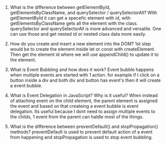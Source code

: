1. What is the difference between getElementById, getElementsByClassName, and querySelector / querySelectorAll?
    With getElementById it can get a specefic element with id, with getElementsByClassName gets all the element with the class.
    querySelector and querySelectorAll is more advanced and versatile. One can use those and get nested id or nested class data more easily. 


2. How do you create and insert a new element into the DOM?
    1st step would be to create the element inside let or const with createElement. Then get the element id where we will use appendChild() to update it to the element.

3. What is Event Bubbling and how does it work?
    Event bubble happens when multiple events are started with 1 action. for example if I click on a button inside a div and both div and button has event's then it will create a event bubble.

4. What is Event Delegation in JavaScript? Why is it useful?
    When instead of attaching event on the child element, the parent element is assigned the event and based on that createing a event bubble is event delegation. Its useful because I dont need to assign multiple events to the childs, 1 event from the parent can haldle most of the things.


5. What is the difference between preventDefault() and stopPropagation() methods?
    preventDefault is used to prevent default action of a event from happening and stopPropagation is used to stop event bubbling.